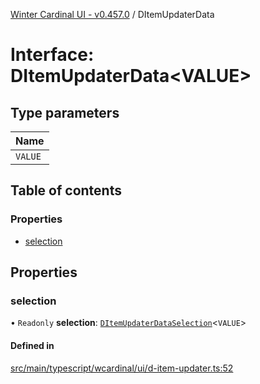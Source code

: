 [Winter Cardinal UI - v0.457.0](../index.md) / DItemUpdaterData

# Interface: DItemUpdaterData\<VALUE\>

## Type parameters

| Name |
| :------ |
| `VALUE` |

## Table of contents

### Properties

- [selection](DItemUpdaterData.md#selection)

## Properties

### selection

• `Readonly` **selection**: [`DItemUpdaterDataSelection`](DItemUpdaterDataSelection.md)\<`VALUE`\>

#### Defined in

[src/main/typescript/wcardinal/ui/d-item-updater.ts:52](https://github.com/winter-cardinal/winter-cardinal-ui/blob/v0.457.0/src/main/typescript/wcardinal/ui/d-item-updater.ts#L52)

